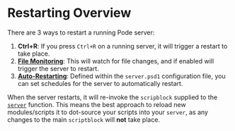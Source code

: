 # Restarting Overview

There are 3 ways to restart a running Pode server:

1. **Ctrl+R**: If you press `Ctrl+R` on a running server, it will trigger a restart to take place.
2. [**File Monitoring**](../FileMonitoring): This will watch for file changes, and if enabled will trigger the server to restart.
3. [**Auto-Restarting**](../AutoRestarting): Defined within the `server.psd1` configuration file, you can set schedules for the server to automatically restart.

When the server restarts, it will re-invoke the `scripblock` supplied to the [`server`](../../../Functions/Core/Server) function. This means the best approach to reload new modules/scripts it to dot-source your scripts into your `server`, as any changes to the main `scriptblock` will **not** take place.
